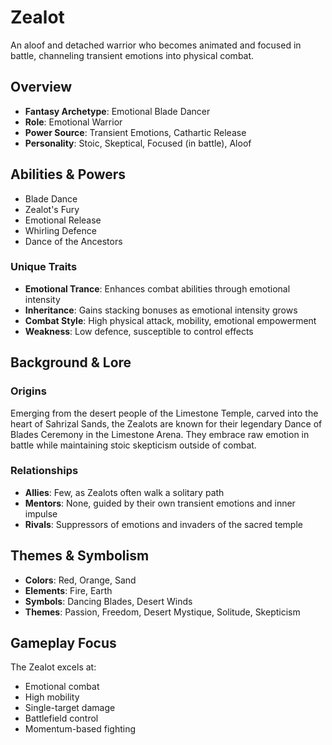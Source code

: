# Zealot

An aloof and detached warrior who becomes animated and focused in battle, channeling transient emotions into physical combat.

## Overview
- **Fantasy Archetype**: Emotional Blade Dancer
- **Role**: Emotional Warrior
- **Power Source**: Transient Emotions, Cathartic Release
- **Personality**: Stoic, Skeptical, Focused (in battle), Aloof

## Abilities & Powers
- Blade Dance
- Zealot's Fury
- Emotional Release
- Whirling Defence
- Dance of the Ancestors

### Unique Traits
- **Emotional Trance**: Enhances combat abilities through emotional intensity
- **Inheritance**: Gains stacking bonuses as emotional intensity grows
- **Combat Style**: High physical attack, mobility, emotional empowerment
- **Weakness**: Low defence, susceptible to control effects

## Background & Lore

### Origins
Emerging from the desert people of the Limestone Temple, carved into the heart of Sahrizal Sands, the Zealots are known for their legendary Dance of Blades Ceremony in the Limestone Arena. They embrace raw emotion in battle while maintaining stoic skepticism outside of combat.

### Relationships
- **Allies**: Few, as Zealots often walk a solitary path
- **Mentors**: None, guided by their own transient emotions and inner impulse
- **Rivals**: Suppressors of emotions and invaders of the sacred temple

## Themes & Symbolism
- **Colors**: Red, Orange, Sand
- **Elements**: Fire, Earth
- **Symbols**: Dancing Blades, Desert Winds
- **Themes**: Passion, Freedom, Desert Mystique, Solitude, Skepticism

## Gameplay Focus
The Zealot excels at:
- Emotional combat
- High mobility
- Single-target damage
- Battlefield control
- Momentum-based fighting
